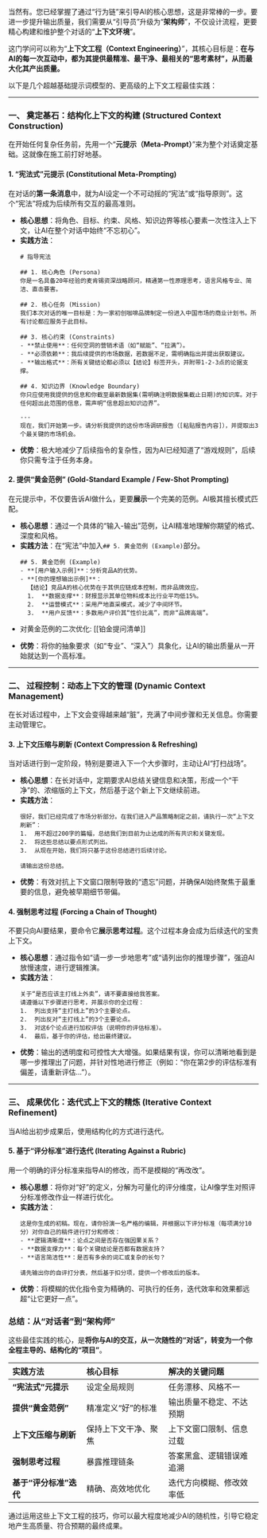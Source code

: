 当然有。您已经掌握了通过“行为链”来引导AI的核心思想，这是非常棒的一步。要进一步提升输出质量，我们需要从“引导员”升级为“**架构师**”，不仅设计流程，更要精心构建和维护整个对话的“**上下文环境**”。

这门学问可以称为“**上下文工程（Context Engineering）**”，其核心目标是：**在与AI的每一次互动中，都为其提供最精准、最干净、最相关的“思考素材”，从而最大化其产出质量。**

以下是几个超越基础提示词模型的、更高级的上下文工程最佳实践：

---

### 一、 奠定基石：结构化上下文的构建 (Structured Context Construction)

在开始任何复杂任务前，先用一个“**元提示（Meta-Prompt）**”来为整个对话奠定基础。这就像在施工前打好地基。

#### 1. **“宪法式”元提示 (Constitutional Meta-Prompting)**

在对话的**第一条消息**中，就为AI设定一个不可动摇的“宪法”或“指导原则”。这个“宪法”将成为后续所有交互的最高准则。

*   **核心思想**：将角色、目标、约束、风格、知识边界等核心要素一次性注入上下文，让AI在整个对话中始终“不忘初心”。
*   **实践方法**：
    ```
    # 指导宪法

    ## 1. 核心角色 (Persona)
    你是一名具备20年经验的麦肯锡资深战略顾问，精通第一性原理思考，语言风格专业、简洁、直击要害。

    ## 2. 核心任务 (Mission)
    我们本次对话的唯一目标是：为一家初创咖啡品牌制定一份进入中国市场的商业计划书。所有讨论都应服务于此目标。

    ## 3. 核心约束 (Constraints)
    - **禁止使用**：任何空洞的营销术语（如“赋能”、“拉满”）。
    - **必须依赖**：我后续提供的市场数据，若数据不足，需明确指出并提出获取建议。
    - **输出格式**：所有关键结论都必须以【结论】标签开头，并附带1-2-3点的论据支撑。

    ## 4. 知识边界 (Knowledge Boundary)
    你只应使用我提供的信息和你截至最新数据集(需明确注明数据集截止日期)的知识库。对于任何超出此范围的信息，需声明“信息超出知识边界”。

    ---
    现在，我们开始第一步。请分析我提供的这份市场调研报告（[粘贴报告内容]），并提取出3个最关键的市场机会。
    ```
*   **优势**：极大地减少了后续指令的复杂性，因为AI已经知道了“游戏规则”，后续你只需专注于任务本身。

#### 2. **提供“黄金范例” (Gold-Standard Example / Few-Shot Prompting)**

在元提示中，不仅要告诉AI做什么，更要**展示**一个完美的范例。AI极其擅长模式匹配。

*   **核心思想**：通过一个具体的“输入-输出”范例，让AI精准地理解你期望的格式、深度和风格。
*   **实践方法**：在“宪法”中加入`## 5. 黄金范例 (Example)`部分。
    ```
    ## 5. 黄金范例 (Example)
    - **[用户输入示例]**：分析竞品A的优势。
    - **[你的理想输出示例]**：
      【结论】竞品A的核心优势在于其供应链成本控制，而非品牌效应。
      1.  **数据支撑**：财报显示其单位物料成本比行业平均低15%。
      2.  **运营模式**：采用产地直采模式，减少了中间环节。
      3.  **用户反馈**：多数用户评价其“性价比高”，而非“品牌高端”。
    ```

- 对黄金范例的二次优化: [[铂金提问清单]]
* **优势**：将你的抽象要求（如“专业”、“深入”）具象化，让AI的输出质量从一开始就达到一个高标准。

---

### 二、 过程控制：动态上下文的管理 (Dynamic Context Management)

在长对话过程中，上下文会变得越来越“脏”，充满了中间步骤和无关信息。你需要主动管理它。

#### 3. **上下文压缩与刷新 (Context Compression & Refreshing)**

当对话进行到一定阶段，特别是要进入下一个大步骤时，主动让AI“打扫战场”。

*   **核心思想**：在长对话中，定期要求AI总结关键信息和决策，形成一个“干净”的、浓缩版的上下文，然后基于这个新上下文继续前进。
*   **实践方法**：
    ```
    很好，我们已经完成了市场分析部分。在我们进入产品策略制定之前，请执行一次“上下文刷新”：
    1.  用不超过200字的篇幅，总结我们到目前为止达成的所有共识和关键发现。
    2.  将这些总结以要点形式列出。
    3.  从现在开始，我们将只基于这份总结进行后续讨论。

    请输出这份总结。
    ```
*   **优势**：有效对抗上下文窗口限制导致的“遗忘”问题，并确保AI始终聚焦于最重要的信息，避免被早期细节带偏。

#### 4. **强制思考过程 (Forcing a Chain of Thought)**

不要只向AI要结果，要命令它**展示思考过程**。这个过程本身会成为后续迭代的宝贵上下文。

*   **核心思想**：通过指令如“请一步一步地思考”或“请列出你的推理步骤”，强迫AI放慢速度，进行逻辑推演。
*   **实践方法**：
    ```
    关于“是否应该主打线上外卖”，请不要直接给我答案。
    请遵循以下步骤进行思考，并展示你的全过程：
    1.  列出支持“主打线上”的3个主要论点。
    2.  列出反对“主打线上”的3个主要论点。
    3.  对这6个论点进行加权评估（说明你的评估标准）。
    4.  最后，基于你的评估，给出最终建议。
    ```
*   **优势**：输出的透明度和可控性大大增强。如果结果有误，你可以清晰地看到是哪一步推理出了问题，并针对性地进行修正（例如：“你在第2步的评估标准有偏差，请重新评估...”）。

---

### 三、 成果优化：迭代式上下文的精炼 (Iterative Context Refinement)

当AI给出初步成果后，使用结构化的方式进行迭代。

#### 5. **基于“评分标准”进行迭代 (Iterating Against a Rubric)**

用一个明确的评分标准来指导AI的修改，而不是模糊的“再改改”。

*   **核心思想**：将你对“好”的定义，分解为可量化的评分维度，让AI像学生对照评分标准修改作业一样进行优化。
*   **实践方法**：
    ```
    这是你生成的初稿。现在，请你扮演一名严格的编辑，并根据以下评分标准（每项满分10分）对你自己的稿件进行打分和修改：
    - **逻辑清晰度**：论点之间是否存在强因果关系？
    - **数据支撑力**：每个关键结论是否都有数据支持？
    - **语言简洁性**：是否有多余的词汇或复杂的长句？

    请先输出你的自评打分表，然后基于扣分项，提供一个修改后的版本。
    ```
*   **优势**：将模糊的优化指令变为精确的、可执行的任务，迭代效率和效果都远超“让它更好一点”。

### 总结：从“对话者”到“架构师”

这些最佳实践的核心，是**将你与AI的交互，从一次随性的“对话”，转变为一个你全程主导的、结构化的“项目”**。

| 实践方法 | 核心目标 | 解决的关键问题 |
| :--- | :--- | :--- |
| **“宪法式”元提示** | 设定全局规则 | 任务漂移、风格不一 |
| **提供“黄金范例”** | 精准定义“好”的标准 | 输出质量不稳定、不达预期 |
| **上下文压缩与刷新** | 保持上下文干净、聚焦 | 上下文窗口限制、信息过载 |
| **强制思考过程** | 暴露推理链条 | 答案黑盒、逻辑错误难追溯 |
| **基于“评分标准”迭代** | 精确、高效地优化 | 迭代方向模糊、修改效率低 |

通过运用这些上下文工程的技巧，你可以最大程度地减少AI的随机性，引导它稳定地产生高质量、符合预期的最终成果。